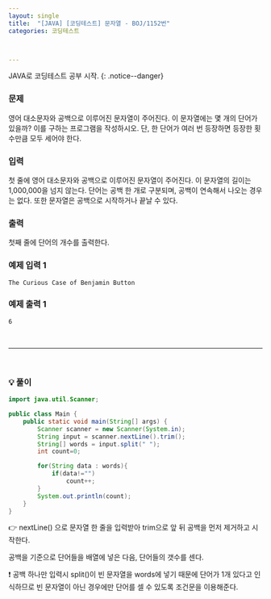 ```yaml
---
layout: single
title:  "[JAVA] [코딩테스트] 문자열 - BOJ/1152번"
categories: 코딩테스트



---
```


JAVA로 코딩테스트 공부 시작.
{: .notice--danger}

### 문제

영어 대소문자와 공백으로 이루어진 문자열이 주어진다. 이 문자열에는 몇 개의 단어가 있을까? 이를 구하는 프로그램을 작성하시오. 단, 한 단어가 여러 번 등장하면 등장한 횟수만큼 모두 세어야 한다.

### 입력

첫 줄에 영어 대소문자와 공백으로 이루어진 문자열이 주어진다. 이 문자열의 길이는 1,000,000을 넘지 않는다. 단어는 공백 한 개로 구분되며, 공백이 연속해서 나오는 경우는 없다. 또한 문자열은 공백으로 시작하거나 끝날 수 있다.

### 출력

첫째 줄에 단어의 개수를 출력한다.

### 예제 입력 1

```
The Curious Case of Benjamin Button
```

### 예제 출력 1

```
6
```



<br/>

<hr/>

<br/>

### 💡 풀이

```java
import java.util.Scanner;

public class Main {
    public static void main(String[] args) {
        Scanner scanner = new Scanner(System.in);
        String input = scanner.nextLine().trim();
        String[] words = input.split(" ");
        int count=0;

        for(String data : words){
            if(data!="")
                count++;
        }
        System.out.println(count);
    }
}
```

👉 nextLine() 으로 문자열 한 줄을 입력받아 trim으로 앞 뒤 공백을 먼저 제거하고 시작한다.

공백을 기준으로 단어들을 배열에 넣은 다음, 단어들의 갯수를 센다.



❗ 공백 하나만 입력시 split()이 빈 문자열을 words에 넣기 때문에 단어가 1개 있다고 인식하므로 빈 문자열이 아닌 경우에만 단어를 셀 수 있도록 조건문을 이용해준다.
